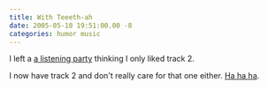 ```yaml
---
title: With Teeeth-ah
date: 2005-05-10 19:51:00.00 -8
categories: humor music
---
```

I left a [a listening party](http://www.jokerbone.com/2005/03/23/dc-with-teeth-listening-party/) thinking I only liked track 2.

I now have track 2 and don't really care for that one either. [Ha ha ha](http://www.tinymixtapes.com/musicreviews/n/nine_inch_nails.htm).
